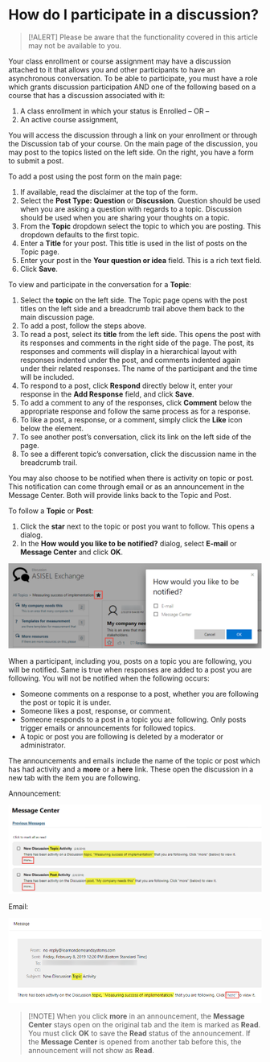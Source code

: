 # How do I participate in a discussion?

> [!ALERT] Please be aware that the functionality covered in this article may not be available to you.

Your class enrollment or course assignment may have a discussion attached to it that allows you and other participants to have an asynchronous conversation. To be able to participate, you must have a role which grants discussion participation AND one of the following based on a course that has a discussion associated with it:

1. A class enrollment in which your status is Enrolled – OR – 
1. An active course assignment,

You will access the discussion through a link on your enrollment or through the Discussion tab of your course. On the main page of the discussion, you may post to the topics listed on the left side. On the right, you have a form to submit a post.

To add a post using the post form on the main page:

1. If available, read the disclaimer at the top of the form.
1. Select the **Post Type: Question** or **Discussion**. Question should be used when you are asking a question with regards to a topic. Discussion should be used when you are sharing your thoughts on a topic.
1. From the **Topic** dropdown select the topic to which you are posting. This dropdown defaults to the first topic.
1. Enter a **Title** for your post. This title is used in the list of posts on the Topic page.
1. Enter your post in the **Your question or idea** field. This is a rich text field.
1. Click **Save**.

To view and participate in the conversation for a **Topic**: 

1. Select the **topic** on the left side. The Topic page opens with the post titles on the left side and a breadcrumb trail above them back to the main discussion page.
1. To add a post, follow the steps above.
1. To read a post, select its **title** from the left side. This opens the post with its responses and comments in the right side of the page. The post, its responses and comments will display in a hierarchical layout with responses indented under the post, and comments indented again under their related responses. The name of the participant and the time will be included.
1. To respond to a post, click **Respond** directly below it, enter your response in the **Add Response** field, and click **Save**.
1. To add a comment to any of the responses, click **Comment** below the appropriate response and follow the same process as for a response. 
1. To like a post, a response, or a comment, simply click the **Like** icon below the element.
1. To see another post’s conversation, click its link on the left side of the page.
1. To see a different topic’s conversation, click the discussion name in the breadcrumb trail.

You may also choose to be notified when there is activity on topic or post. This notification can come through email or as an announcement in the Message Center. Both will provide links back to the Topic and Post.

To follow a **Topic** or **Post**:

1. Click the **star** next to the topic or post you want to follow. This opens a dialog.
1. In the **How would you like to be notified?** dialog, select **E-mail** or **Message Center** and click **OK**.

![](/tms/images/disc-note-dialog.png)

When a participant, including you, posts on a topic you are following, you will be notified. Same is true when responses are added to a post you are following. You will not be notified when the following occurs:

- Someone comments on a response to a post, whether you are following the post or topic it is under.
- Someone likes a post, response, or comment.
- Someone responds to a post in a topic you are following. Only posts trigger emails or announcements for followed topics.
- A topic or post you are following is deleted by a moderator or administrator.

The announcements and emails include the name of the topic or post which has had activity and a **more** or a **here** link. These open the discussion in a new tab with the item you are following.

Announcement:

![](/tms/images/disc-msg-ctr.png)

Email:

![](/tms/images/disc-email.png)

> [!NOTE] When you click **more** in an announcement, the **Message Center** stays open on the original tab and the item is marked as **Read**. You must click **OK** to save the **Read** status of the announcement. If the **Message Center** is opened from another tab before this, the announcement will not show as **Read**.